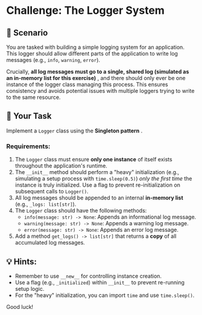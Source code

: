 # Challenge: The Logger System

## 📝 Scenario

You are tasked with building a simple logging system for an application. This logger should allow different parts of the application to write log messages (e.g., `info`, `warning`, `error`).

Crucially,  **all log messages must go to a single, shared log (simulated as an in-memory list for this exercise)** , and there should only ever be one instance of the logger class managing this process. This ensures consistency and avoids potential issues with multiple loggers trying to write to the same resource.

## 🚀 Your Task

Implement a `Logger` class using the  **Singleton pattern** .

### Requirements:

1. The `Logger` class must ensure **only one instance** of itself exists throughout the application's runtime.
2. The `__init__` method should perform a "heavy" initialization (e.g., simulating a setup process with `time.sleep(0.5)`) *only the first time* the instance is truly initialized. Use a flag to prevent re-initialization on subsequent calls to `Logger()`.
3. All log messages should be appended to an internal **in-memory list** (e.g., `_logs: list[str]`).
4. The `Logger` class should have the following methods:
   * `info(message: str) -> None`: Appends an informational log message.
   * `warning(message: str) -> None`: Appends a warning log message.
   * `error(message: str) -> None`: Appends an error log message.
5. Add a method `get_logs() -> list[str]` that returns a **copy** of all accumulated log messages.

## 💡 Hints:

* Remember to use `__new__` for controlling instance creation.
* Use a flag (e.g., `_initialized`) within `__init__` to prevent re-running setup logic.
* For the "heavy" initialization, you can import `time` and use `time.sleep()`.

Good luck!
